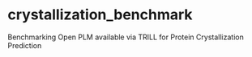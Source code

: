 # crystallization_benchmark
Benchmarking Open PLM available via TRILL for Protein Crystallization Prediction
